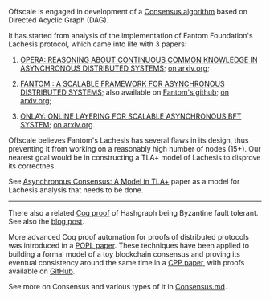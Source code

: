 Offscale is engaged in development of a [Consensus algorithm](https://en.wikipedia.org/wiki/Consensus_%28computer_science%29) based on Directed
Acyclic Graph (DAG).

It has started from analysis of the implementation of Fantom Foundation's Lachesis protocol, which came into life with 3 papers:

1. [OPERA: REASONING ABOUT CONTINUOUS COMMON KNOWLEDGE IN ASYNCHRONOUS DISTRIBUTED SYSTEMS](../papers/OPERA-Reasoning-about-continuous-common-knowledge-in-asynchronous-distributed-systems.pdf); [on arxiv.org](https://arxiv.org/abs/1810.02186);

2. [FANTOM : A SCALABLE FRAMEWORK FOR ASYNCHRONOUS DISTRIBUTED SYSTEMS](../papers/Fantom__A_scalable_framework_for_asynchronous_distributed_systems.pdf); also available on [Fantom's github](https://github.com/Fantom-foundation/fantom-framework); [on arxiv.org](https://arxiv.org/abs/1810.10360);

3. [ONLAY: ONLINE LAYERING FOR SCALABLE ASYNCHRONOUS BFT SYSTEM](../papers/Fantom-Layer_v12.pdf); [on arxiv.org](https://arxiv.org/abs/1905.04867).

Offscale believes Fantom's Lachesis has several flaws in its design, thus preventing it from working on a reasonably high number of nodes (15+). Our nearest goal would be in constructing a TLA+ model of Lachesis to disprove its correctnes.

See [Asynchronous Consensus: A Model in TLA+](../papers/Asynchronous-Consensus-A-model-in-TLA+-Tarzia_499_paper.pdf) paper as a model for Lachesis analysis that needs to be done.

---

There also a related [Coq proof](https://www.hedera.com/hashgraph-coq.zip) of
Hashgraph being Byzantine fault tolerant. See also the [blog
post](https://www.hedera.com/blog/coq-proof-completed-by-carnegie-mellon-professor-confirms-hashgraph-consensus-algorithm-is-asynchronous-byzantine-fault-tolerant).

More advanced Coq proof automation for proofs of distributed protocols was
introduced in a [POPL paper](https://homes.cs.washington.edu/~ztatlock/pubs/diesel-sergey-popl18.pdf).
These techniques have been applied to building a formal model of a toy blockchain
consensus and proving its eventual consistency around the same time in a [CPP 
paper](https://ilyasergey.net/papers/toychain-cpp18.pdf), with proofs available
on [GitHub](https://github.com/certichain/toychain).

See more on Consensus and various types of it in [Consensus.md](../Consensus.md).
